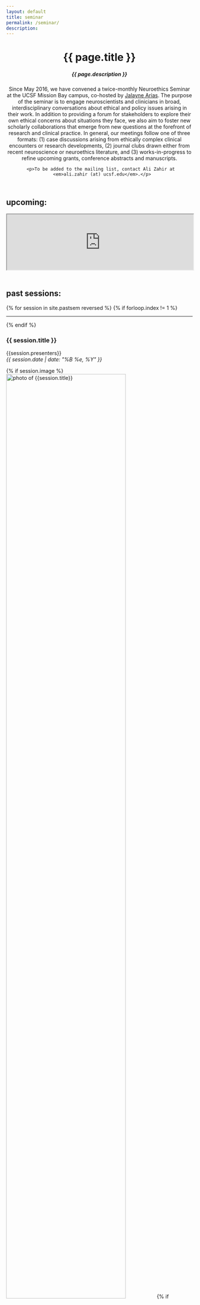 ```yaml
---
layout: default
title: seminar
permalink: /seminar/
description: 
---
```


<div class="post">
  <header class="post-header">
    <h1 class="post-title">{{ page.title }}</h1>
    <h5 class="post-description">{{ page.description }}</h5>
     <p> Since May 2016, we have convened a twice-monthly Neuroethics Seminar at the UCSF Mission Bay campus, 
       co-hosted by <a href="/team/index.html#collaborators">Jalayne Arias</a>. The purpose of the seminar is 
       to engage neuroscientists and clinicians in broad, interdisciplinary conversations about ethical and 
       policy issues arising in their work. In addition to providing a forum for stakeholders to explore their 
       own ethical concerns about situations they face, we also aim to foster new scholarly collaborations that 
       emerge from new questions at the forefront of research and clinical practice. In general, our meetings 
       follow one of three formats: (1) case discussions arising from ethically complex clinical encounters or 
       research developments, (2) journal clubs drawn either from recent neuroscience or neuroethics literature, 
       and (3) works-in-progress to refine upcoming grants, conference abstracts and manuscripts. </p>
      
      <p>To be added to the mailing list, contact Ali Zahir at 
      <em>ali.zahir (at) ucsf.edu</em>.</p>
  </header>
  <h2>upcoming:</h2>
  <iframe src="https://docs.google.com/spreadsheets/d/e/2PACX-1vTYGRFtMsdt1JdOUZkeOSQazeYk8rXybnvjzOWngYScNbYA44LKQzvl3YmUYpeuPaXUriBnmxWLedGo/pubhtml?widget=false&amp;headers=false&amp;chrome=false" 
            style="height:150px; margin-bottom: 20px" width="100%"></iframe>
  <h2>past sessions: </h2>
  {% for session in site.pastsem reversed %}
  {% if forloop.index != 1 %}
    <hr>
  {% endif %}
  <h3>{{ session.title }}</h3>
  <p class="author">
    <span class="author">{{session.presenters}}</span><br>
    <span class="date"><em>{{ session.date | date: "%B %e, %Y" }}</em></span>
  </p>
  {% if session.image %}
  <div class="sem-image-container">
    <img style="width: 80%;" src="{{ session.image | prepend: '/assets/img/' | 
    prepend: site.baseurl | prepend: site.url }}" alt="photo of {{session.title}}">
    {% if session.caption %}
    <div class="image-caption">{{ session.caption }}</div>
    {% endif %}
  </div>
  {% endif %}
  <div class="content">
    {{ session.content }}
  </div>
  {% endfor %}
</div>




